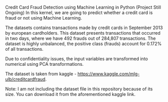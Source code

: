 Credit Card Fraud Detection using Machine Learning in Python (Project Still Ongoing)
In this kernel, we are going to predict whether a credit card is fraud or not using Machine Learning.

The datasets contains transactions made by credit cards in September 2013 by european cardholders. This dataset presents transactions that occurred in two days, where we have 492 frauds out of 284,807 transactions. The dataset is highly unbalanced, the positive class (frauds) account for 0.172% of all transactions.

Due to confidentiality issues, the input variables are transformed into numerical using PCA transformations.

The dataset is taken from kaggle - https://www.kaggle.com/mlg-ulb/creditcardfraud.

Note: I am not including the dataset file in this repository because of its size. You can download it from the aforementioned kaggle link.

